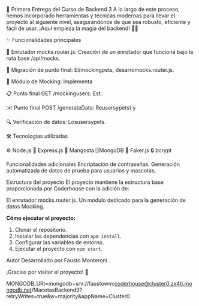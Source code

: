 🚀 Primera Entrega del Curso de Backend 3
A lo largo de este proceso, hemos incorporado herramientas y técnicas modernas para llevar el proyecto al siguiente nivel, asegurándonos de que sea robusto, eficiente y fácil de usar. ¡Aquí empieza la magia del backend! 🎩✨

✨ Funcionalidades principales

📁 Enrutador mocks.router.js:
Creación de un enrutador que funciona bajo la ruta base /api/mocks.

🔄 Migración de punto final:
El/mockingpets, desarromocks.router.js.

🤖 Módulo de Mocking:
Implementa

📋 Punto final GET /mockingusers:
Est.

✉️ Punto final POST /generateData:
Reusersypets) y

🔍 Verificación de datos:
Losusersypets.


🛠️ Tecnologías utilizadas

⚙️ Node.js
🚀 Express.js
🐾 Mangosta
🗄️MongoDB 
🤡 Faker.js 
🔒 bcrypt 

Funcionalidades adicionales
Encriptación de contraseñas.
Generación automatizada de datos de prueba para usuarios y mascotas.

Estructura del proyecto
El proyecto mantiene la estructura base proporcionada por Coderhouse con la adición de:

El enrutador mocks.router.js.
Un módulo dedicado para la generación de datos Mocking.

**Cómo ejecutar el proyecto:**

1.  Clonar el repositorio.
2.  Instalar las dependencias con `npm install`.
3.  Configurar las variables de entorno.
4.  Ejecutar el proyecto con `npm start`. 

Autor
Desarrollado por Fausto Monteroni .

¡Gracias por visitar el proyecto! 🚀


MONGODB_URI=mongodb+srv://faustowm:coderhouse@cluster0.zx4tj.mongodb.net/MacotasBackend3?retryWrites=true&w=majority&appName=Cluster0 
